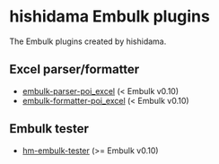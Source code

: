 # hishidama Embulk plugins
The Embulk plugins created by hishidama.

## Excel parser/formatter
- [embulk-parser-poi_excel](https://github.com/hishidama/embulk-parser-poi_excel) (< Embulk v0.10)
- [embulk-formatter-poi_excel](https://github.com/hishidama/embulk-formatter-poi_excel) (< Embulk v0.10)

## Embulk tester
- [hm-embulk-tester](https://github.com/hishidama/hm-embulk-tester) (>= Embulk v0.10)
